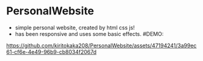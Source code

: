 # PersonalWebsite

- simple personal website, created by html css js!
- has been responsive and uses some basic effects.
#DEMO: 

https://github.com/kiritokaka208/PersonalWebsite/assets/47194241/3a99ec61-cf6e-4e49-96b9-cb8034f2067d

